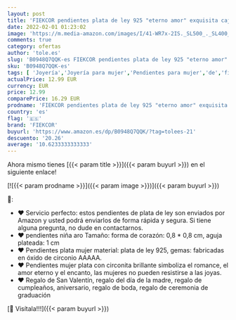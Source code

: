 ```yaml
---
layout: post
title: 'FIEKCOR pendientes plata de ley 925 "eterno amor" exquisita caja regalo'
date: 2022-02-01 01:23:02
image: 'https://m.media-amazon.com/images/I/41-WR7x-2IS._SL500_._SL400_.jpg'
comments: true
category: ofertas
author: 'tole.es'
slug: 'B0948Q7QQK-es FIEKCOR pendientes plata de ley 925 "eterno amor"...'
sku: 'B0948Q7QQK-es'
tags: [ 'Joyería','Joyería para mujer','Pendientes para mujer','de','fiekcor','ley','plata', ]
actualPrice: 12.99 EUR
currency: EUR
price: 12.99
comparePrice: 16.29 EUR
prodname: 'FIEKCOR pendientes plata de ley 925 "eterno amor" exquisita caja regalo'
country: 'es'
flag: '🇪🇸'
brand: 'FIEKCOR'
buyurl: 'https://www.amazon.es/dp/B0948Q7QQK/?tag=tolees-21'
descuento: '20.26'
average: '10.6233333333333'
---
```


Ahora mismo tienes [{{< param title >}}]({{< param buyurl >}}) en el siguiente enlace!

[![{{< param prodname >}}]({{< param image >}})]({{< param buyurl >}})

🔎:

- ♥ Servicio perfecto: estos pendientes de plata de ley son enviados por Amazon y usted podrá enviarlos de forma rápida y segura. Si tiene alguna pregunta, no dude en contactarnos.
- ♥ pendientes niña aro Tamaño: forma de corazón: 0,8 * 0,8 cm, aguja plateada: 1 cm
- ♥ Pendientes plata mujer material: plata de ley 925, gemas: fabricadas en óxido de circonio AAAAA.
- ♥ Pendientes mujer plata con circonita brillante simboliza el romance, el amor eterno y el encanto, las mujeres no pueden resistirse a las joyas.
- ♥ Regalo de San Valentín, regalo del día de la madre, regalo de cumpleaños, aniversario, regalo de boda, regalo de ceremonia de graduación

[🛒 Visítala!!!]({{< param buyurl >}})
